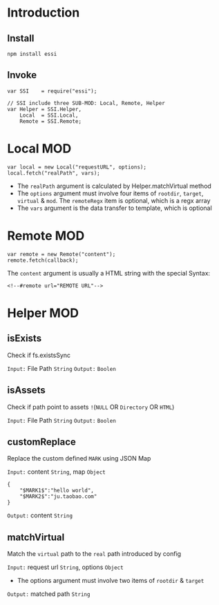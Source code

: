 # Introduction
## Install
```
npm install essi
```

## Invoke
```
var SSI    = require("essi");

// SSI include three SUB-MOD: Local, Remote, Helper
var Helper = SSI.Helper,
    Local  = SSI.Local,
    Remote = SSI.Remote;
```

# Local MOD
```
var local = new Local("requestURL", options);
local.fetch("realPath", vars);
```
* The `realPath` argument is calculated by Helper.matchVirtual method
* The `options` argument must involve four items of `rootdir`, `target`, `virtual` & `mod`. The `remoteRegx` item is optional, which is a regx array
* The `vars` argument is the data transfer to template, which is optional

# Remote MOD
```
var remote = new Remote("content");
remote.fetch(callback);
```
The `content` argument is usually a HTML string with the special Syntax:
```
<!--#remote url="REMOTE URL"-->
```

# Helper MOD

## isExists
Check if fs.existsSync

`Input:` File Path `String`
`Output:` `Boolen`

## isAssets
Check if path point to assets `!`(`NULL` OR `Directory` OR `HTML`)

`Input:` File Path `String`
`Output:` `Boolen`

## customReplace
Replace the custom defined `MARK` using JSON Map

`Input:` content `String`, map `Object`
```
{
    "$MARK1$":"hello world",
    "$MARK2$":"ju.taobao.com"
}
```
`Output:` content `String`

## matchVirtual
Match the `virtual` path to the `real` path introduced by config

`Input:` request url `String`, options `Object`
* The options argument must involve two items of `rootdir` & `target`

`Output:` matched path `String`